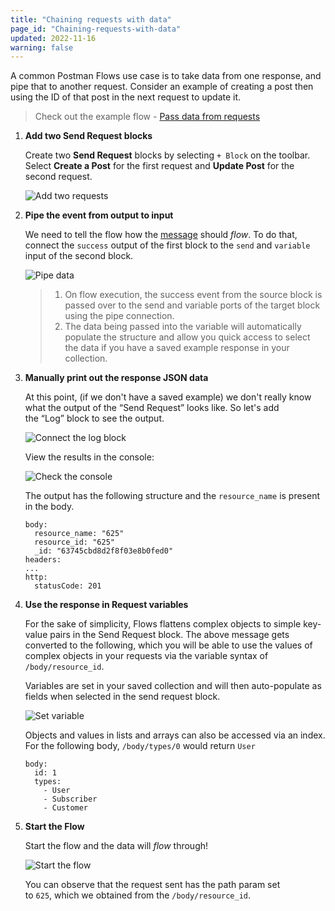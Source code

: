 ```yaml
---
title: "Chaining requests with data"
page_id: "Chaining-requests-with-data"
updated: 2022-11-16
warning: false
---
```


A common Postman Flows use case is to take data from one response, and pipe that to another request. Consider an example of creating a post then using the ID of that post in the next request to update it.

> Check out the example flow - [Pass data from requests](https://www.postman.com/postman/workspace/example-flows/flow/62fdd3360a222e16840ce44b)

1. **Add two Send Request blocks**

   Create two **Send Request** blocks by selecting `+ Block` on the toolbar. Select **Create a Post** for the first request and **Update Post** for the second request.

   ![Add two requests](https://assets.postman.com/postman-labs-docs/chaining-requests/updated-chaining-add-two-requests.gif)

2. **Pipe the event from output to input**

   We need to tell the flow how the [message](/postman-flows/core-concepts/messages/) should *flow*. To do that, connect the `success` output of the first block to the `send` and `variable` input of the second block.

   ![Pipe data](https://assets.postman.com/postman-labs-docs/chaining-requests/updated-chaining-pipe-data.gif)

   > 1. On flow execution, the success event from the source block is passed over to the send and variable ports of the target block using the pipe connection.
   > 2. The data being passed into the variable will automatically populate the structure and allow you quick access to select the data if you have a saved example response in your collection.

3. **Manually print out the response JSON data**

   At this point, (if we don't have a saved example) we don't really know what the output of the “Send Request” looks like. So let's add the “Log” block to see the output.

   ![Connect the log block](https://assets.postman.com/postman-labs-docs/chaining-requests/updated-chaining-check-in-log.gif)

   View the results in the console:

   ![Check the console](https://assets.postman.com/postman-labs-docs/chaining-requests/view-console.gif)

   The output has the following structure and the `resource_name` is present in the body.

   ```
   body:
     resource_name: "625"
     resource_id: "625"
     _id: "63745cbd8d2f8f03e8b0fed0"
   headers:
   ...
   http:
     statusCode: 201
   ```

4. **Use the response in Request variables**

   For the sake of simplicity, Flows flattens complex objects to simple key-value pairs in the Send Request block. The above message gets converted to the following, which you will be able to use the values of complex objects in your requests via the variable syntax of `/body/resource_id`.

   Variables are set in your saved collection and will then auto-populate as fields when selected in the send request block.

   ![Set variable](https://assets.postman.com/postman-labs-docs/chaining-requests/updated-chaining-set-variable.png)

   Objects and values in lists and arrays can also be accessed via an index. For the following body, `/body/types/0` would return `User`

   ```
   body:
     id: 1
     types:
       - User
       - Subscriber
       - Customer
   ```

5. **Start the Flow**

   Start the flow and the data will *flow* through!

   ![Start the flow](https://assets.postman.com/postman-labs-docs/chaining-requests/updated-chaining-start-flow.gif)

   You can observe that the request sent has the path param set to `625`, which we obtained from the `/body/resource_id`.
